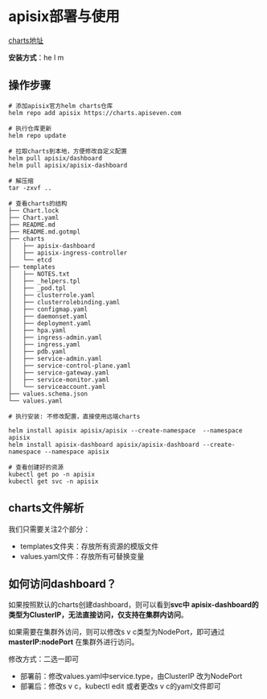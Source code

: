 # apisix部署与使用

[charts地址](https://github.com/cugblack/helm/tree/main/apisix)

**安装方式**：he l m



## 操作步骤

```
# 添加apisix官方helm charts仓库
helm repo add apisix https://charts.apiseven.com

# 执行仓库更新
helm repo update

# 拉取charts到本地，方便修改自定义配置
helm pull apisix/dashboard
helm pull apisix/apisix-dashboard

# 解压缩
tar -zxvf ..

# 查看charts的结构
├── Chart.lock
├── Chart.yaml
├── README.md
├── README.md.gotmpl
├── charts
│   ├── apisix-dashboard
│   ├── apisix-ingress-controller
│   └── etcd
├── templates
│   ├── NOTES.txt
│   ├── _helpers.tpl
│   ├── _pod.tpl
│   ├── clusterrole.yaml
│   ├── clusterrolebinding.yaml
│   ├── configmap.yaml
│   ├── daemonset.yaml
│   ├── deployment.yaml
│   ├── hpa.yaml
│   ├── ingress-admin.yaml
│   ├── ingress.yaml
│   ├── pdb.yaml
│   ├── service-admin.yaml
│   ├── service-control-plane.yaml
│   ├── service-gateway.yaml
│   ├── service-monitor.yaml
│   └── serviceaccount.yaml
├── values.schema.json
└── values.yaml

# 执行安装: 不修改配置，直接使用远端charts

helm install apisix apisix/apisix --create-namespace  --namespace apisix
helm install apisix-dashboard apisix/apisix-dashboard --create-namespace --namespace apisix

# 查看创建好的资源
kubectl get po -n apisix
kubectl get svc -n apisix

```



## charts文件解析

我们只需要关注2个部分：

- templates文件夹：存放所有资源的模版文件
- values.yaml文件：存放所有可替换变量



## 如何访问dashboard？



如果按照默认的charts创建dashboard，则可以看到**svc中 apisix-dashboard的类型为ClusterIP，无法直接访问，仅支持在集群内访问**。

如果需要在集群外访问，则可以修改s v c类型为NodePort，即可通过**masterIP:nodePort** 在集群外进行访问。

修改方式：二选一即可

- 部署前：修改values.yaml中service.type，由ClusterIP 改为NodePort
- 部署后：修改s v c，kubectl edit 或者更改s v c的yaml文件即可

